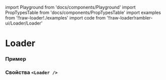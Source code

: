 import Playground from 'docs/components/Playground'
import PropTypesTable from 'docs/components/PropTypesTable'
import examples from '!!raw-loader!./examples'
import code from '!!raw-loader!rambler-ui/Loader/Loader'

# Loader

### Пример
<Playground code={examples} />

### Свойства `<Loader />`
<PropTypesTable code={code} />

